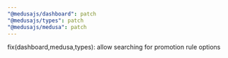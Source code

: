 ```yaml
---
"@medusajs/dashboard": patch
"@medusajs/types": patch
"@medusajs/medusa": patch
---
```


fix(dashboard,medusa,types): allow searching for promotion rule options
